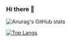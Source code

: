### Hi there 👋
![Anurag's GitHub stats](https://github-readme-stats.vercel.app/api?username=dmitrishkod&theme=github_dark&show_icons=true)

[![Top Langs](https://github-readme-stats.vercel.app/api/top-langs/?username=dmitrishkod&layout=compact)](https://github.com/dmitrishkod/github-readme-stats)
<!--
**dmitrishkod/dmitrishkod** is a ✨ _special_ ✨ repository because its `README.md` (this file) appears on your GitHub profile.

Here are some ideas to get you started:

- 🔭 I’m currently working on ...
- 🌱 I’m currently learning ...
- 👯 I’m looking to collaborate on ...
- 🤔 I’m looking for help with ...
- 💬 Ask me about ...
- 📫 How to reach me: ...
- 😄 Pronouns: ...
- ⚡ Fun fact: ...
-->
